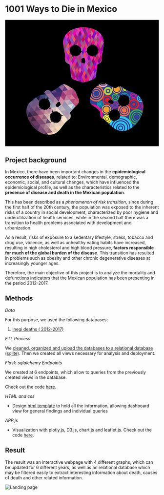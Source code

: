 # 1001 Ways to Die in Mexico

![Landing page](static/images/mexicraneos.png)

## Project background 

In Mexico, there have been important changes in the **epidemiological occurrence of diseases**, related to: Environmental, demographic, economic, social, and cultural changes, which have influenced the epidemiological profile, as well as the characteristics related to the **presence of disease and death in the Mexican population**.

This has been described as a _phenomenon of risk transition_, since during the first half of the 20th century, the population was exposed to the inherent risks of a country in social development, characterized by poor hygiene and underutilization of health services, while in the second half there was a transition to health problems associated with development and urbanization.

As a result, risks of exposure to a sedentary lifestyle, stress, tobacco and drug use, violence, as well as unhealthy eating habits have increased, resulting in high cholesterol and high blood pressure, **factors responsible for much of the global burden of the disease.** This transition has resulted in problems such as obesity and other chronic degenerative diseases at increasingly younger ages.

Therefore, the main objective of this project is to analyze the mortality and defunctions indicators that the Mexican population has been presenting in the period 2012-2017.

## Methods

*Data*

For this purpose, we used the following databases:
1)	[Inegi deaths ( 2012-2017)](https://www.inegi.org.mx/programas/mortalidad/)

*ETL Process*

We [cleaned, organized and upload the databases to a relational database (sqlite)](https://github.com/JoannePeel/1001-ways-to-die-in-Mexico/tree/master/etl_process).
Then we created all views necessary for analysis and deployment.


*Flask-sqlalchemy Endpoints*

We created at 6 endpoints, which allow to queries from the previously created views in the database.

Check out the code [here](https://github.com/JoannePeel/1001-ways-to-die-in-Mexico/blob/master/app.py).

*HTML and css*
* Design [html template](https://github.com/JoannePeel/1001-ways-to-die-in-Mexico/tree/master/templates) to hold all the information, allowing dashboard view for general findings and individual queries

*APP.js*

* Visualization with plotly.js, D3.js, chart.js and leaflet.js.
Check out the code [here](https://github.com/JoannePeel/1001-ways-to-die-in-Mexico/tree/master/static/js).

## Result

The result was an interactive webpage with 4 different graphs, which can be updated for 6 different years, as well as an relational database which may be filtered easily to extract interesting information about death, causes of death and other related information.

![Landing page](static/images/screencapture.png)

